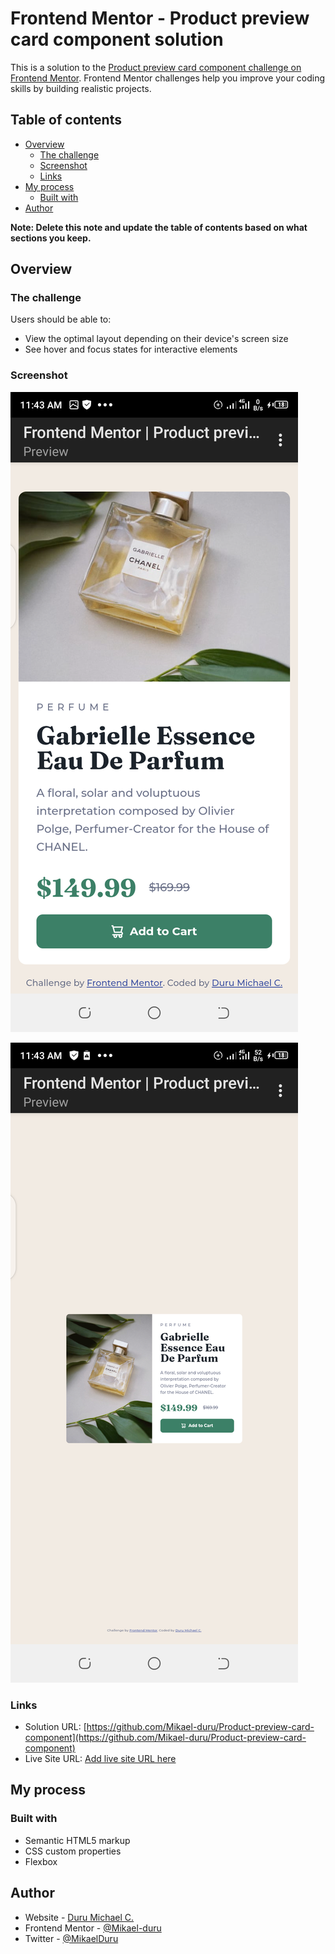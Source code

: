 # Frontend Mentor - Product preview card component solution

This is a solution to the [Product preview card component challenge on Frontend Mentor](https://www.frontendmentor.io/challenges/product-preview-card-component-GO7UmttRfa). Frontend Mentor challenges help you improve your coding skills by building realistic projects. 

## Table of contents

- [Overview](#overview)
  - [The challenge](#the-challenge)
  - [Screenshot](#screenshot)
  - [Links](#links)
- [My process](#my-process)
  - [Built with](#built-with)
- [Author](#author)

**Note: Delete this note and update the table of contents based on what sections you keep.**

## Overview

### The challenge

Users should be able to:

- View the optimal layout depending on their device's screen size
- See hover and focus states for interactive elements

### Screenshot

![screenshot of mobile view solution](./images/Screenshot-mobile.png)

![screenshot of desktop view solution](./images/Screenshot-desktop.png)

### Links

- Solution URL: [https://github.com/Mikael-duru/Product-preview-card-component](https://github.com/Mikael-duru/Product-preview-card-component)
- Live Site URL: [Add live site URL here](https://your-live-site-url.com)

## My process

### Built with

- Semantic HTML5 markup
- CSS custom properties
- Flexbox

## Author

- Website - [Duru Michael C.](https://www.your-site.com)
- Frontend Mentor - [@Mikael-duru](https://www.frontendmentor.io/profile/mikael-duru)
- Twitter - [@MikaelDuru](https://www.twitter.com/mikaelduru)